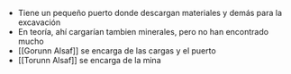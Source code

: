 - Tiene un pequeño puerto donde descargan materiales y demás para la excavación
- En teoría, ahí cargarían tambien minerales, pero no han encontrado mucho
- [[Gorunn Alsaf]] se encarga de las cargas y el puerto
- [[Torunn Alsaf]] se encarga de la mina
